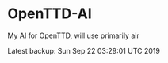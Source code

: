 # OpenTTD-AI
My AI for OpenTTD, will use primarily air

Latest backup: Sun Sep 22 03:29:01 UTC 2019
